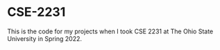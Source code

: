 # CSE-2231

This is the code for my projects when I took CSE 2231 at The Ohio State University in Spring 2022.
